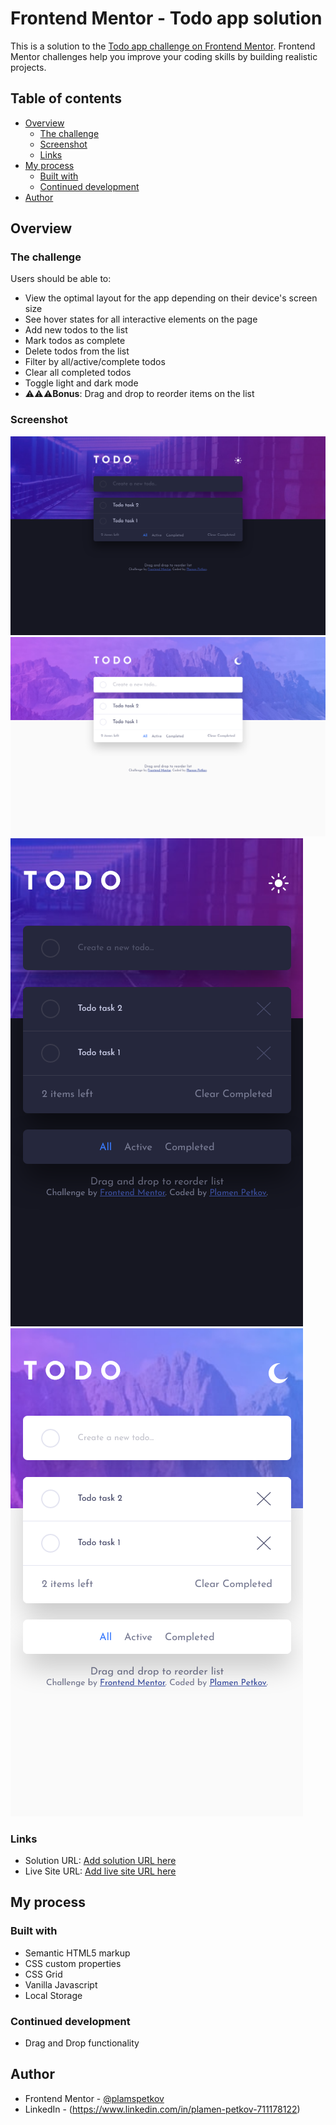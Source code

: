 # Frontend Mentor - Todo app solution

This is a solution to the [Todo app challenge on Frontend Mentor](https://www.frontendmentor.io/challenges/todo-app-Su1_KokOW). Frontend Mentor challenges help you improve your coding skills by building realistic projects.

## Table of contents

- [Overview](#overview)
  - [The challenge](#the-challenge)
  - [Screenshot](#screenshot)
  - [Links](#links)
- [My process](#my-process)
  - [Built with](#built-with)
  - [Continued development](#continued-development)
- [Author](#author)

## Overview

### The challenge

Users should be able to:

- View the optimal layout for the app depending on their device's screen size
- See hover states for all interactive elements on the page
- Add new todos to the list
- Mark todos as complete
- Delete todos from the list
- Filter by all/active/complete todos
- Clear all completed todos
- Toggle light and dark mode
- ⚠⚠⚠**Bonus**: Drag and drop to reorder items on the list

### Screenshot

![](./images/screenshot/screenshot_dark_theme.png)
![](./images/screenshot/screenshot_light_theme.png)
![](./images/screenshot/screenshot_dark_theme_mobile.png)
![](./images/screenshot/screenshot_light_theme_mobile.png)

### Links

- Solution URL: [Add solution URL here](https://your-solution-url.com)
- Live Site URL: [Add live site URL here](https://your-live-site-url.com)

## My process

### Built with

- Semantic HTML5 markup
- CSS custom properties
- CSS Grid
- Vanilla Javascript
- Local Storage

### Continued development

- Drag and Drop functionality

## Author

- Frontend Mentor - [@plamspetkov](https://www.frontendmentor.io/profile/plamspetkov)
- LinkedIn - (https://www.linkedin.com/in/plamen-petkov-711178122)
